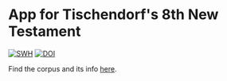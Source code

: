 # App for Tischendorf's 8th New Testament

[![SWH](https://archive.softwareheritage.org/badge/origin/https://github.com/annotation/app-tisch/)](https://archive.softwareheritage.org/browse/origin/https://github.com/annotation/app-tisch/)
[![DOI](https://zenodo.org/badge/194737871.svg)](https://zenodo.org/badge/latestdoi/194737871)

Find the corpus and its info [here](https://github.com/codykingham/tischendorf_tf).
